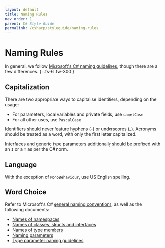 ```yaml
---
layout: default
title: Naming Rules
nav_order: 1
parent: C# Style Guide
permalink: /csharp/styleguide/naming-rules
---
```


# Naming Rules
In general, we follow [Microsoft's C# naming guidelines](https://docs.microsoft.com/en-us/dotnet/standard/design-guidelines/naming-guidelines), though there are a few differences.
{: .fs-6 .fw-300 }

## Capitalization
There are two appropriate ways to capitalise identifiers, depending on the usage:
- For parameters, local variables and private fields, use `camelCase`
- For all other uses, use `PascalCase`

Identifiers should never feature hyphens (-) or underscores (\_). Acronyms should be treated as a word, with only the first letter capitalized.

Interfaces and generic type parameters additionally should be prefixed with an `I` or a `T` as per the C# norm.

## Language
With the exception of `MonoBehaviour`, use US English spelling.

## Word Choice
Refer to Microsoft's C# [general naming conventions](https://docs.microsoft.com/en-us/dotnet/standard/design-guidelines/general-naming-conventions), as well as the following documents:
- [Names of namespaces](https://docs.microsoft.com/en-us/dotnet/standard/design-guidelines/names-of-namespaces)
- [Names of classes, structs and interfaces](https://docs.microsoft.com/en-us/dotnet/standard/design-guidelines/names-of-classes-structs-and-interfaces)
- [Names of type members](https://docs.microsoft.com/en-us/dotnet/standard/design-guidelines/names-of-type-members)
- [Naming parameters](https://docs.microsoft.com/en-us/dotnet/standard/design-guidelines/naming-parameters)
- [Type parameter naming guidelines](https://docs.microsoft.com/en-us/dotnet/csharp/programming-guide/generics/generic-type-parameters#type-parameter-naming-guidelines)
